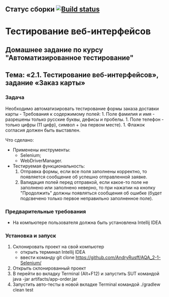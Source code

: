 ## Статус сборки [![Build status](https://ci.appveyor.com/api/projects/status/2ym70o5uh165sfd0?svg=true)](https://ci.appveyor.com/project/AndryRusff/aqa-2-1-selenium-e43t4)
# Тестирование веб-интерфейсов
## Домашнее задание по курсу "Автоматизированное тестирование"
## Тема: «2.1. Тестирование веб-интерфейсов», задание «Заказ карты»
### Задача
Необходимо автоматизировать тестирование формы заказа доставки карты
		- Требования к содержимому полей:
			1. Поле фамилия и имя - разрешены только русские буквы, дефисы и пробелы.
			1. Поле телефон - только цифры (11 цифр), символ + (на первом месте).
			1. Флажок согласия должен быть выставлен.
			
Что сделано:
- Применены инструменты:
	- Selenium;
	- WebDriverManager.
- Тестируемая функциональность:
	1. Отправка формы, если все поля заполнены корректно, то появляется сообщение об успешно отправленной заявке.
	1. Валидация полей перед отправкой, если какое-то поле не заполнено или заполнено неверно, то при нажатии на кнопку "Продолжить" должны появляться сообщения об ошибке (будет подсвечено только первое неправильно заполненное поле).

### Предварительные требования
- На компьютере пользователя должна быть установлена Intellij IDEA
### Установка и запуск
1. Склонировать проект на свой компьютер
	- открыть терминал Intellij IDEA
	- ввести команду git clone https://github.com/AndryRusff/AQA_2-1-Selenium/
1. Открыть склонированный проект 
1. В  перейти во вкладку Terminal (Alt+F12) и запустить SUT командой java -jar artifacts/app-order.jar
1. Запустить авто-тесты в новой вкладке Terminal командой ./gradlew clean test
